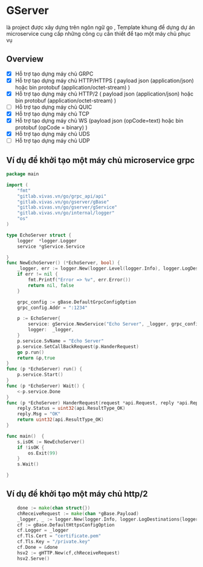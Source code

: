 # GServer 

là project được xây dựng trên ngôn ngữ go , Template khung để dựng dự án microservice cung cấp những công cụ cần thiết để tạo một máy chủ phục vụ 

## Overview

- [x] Hỗ trợ tạo dựng máy chủ GRPC
- [x] Hỗ trợ tạo dựng máy chủ HTTP/HTTPS ( payload json (application/json) hoặc bin protobuf (application/octet-stream) )
- [x] Hỗ trợ tạo dựng máy chủ HTTP/2 ( payload json (application/json) hoặc bin protobuf (application/octet-stream) )
- [ ] Hỗ trợ tạo dựng máy chủ QUIC
- [x] Hỗ trợ tạo dựng máy chủ TCP
- [x] Hỗ trợ tạo dựng máy chủ WS (payload json (opCode=text) hoặc bin protobuf (opCode = binary) )
- [x] Hỗ trợ tạo dựng máy chủ UDS
- [ ] Hỗ trợ tạo dựng máy chủ UDP 

## Ví dụ để khởi tạo một máy chủ microservice grpc 

```go
package main

import (
	"fmt"
	"gitlab.vivas.vn/go/grpc_api/api"
	"gitlab.vivas.vn/go/gserver/gBase"
	"gitlab.vivas.vn/go/gserver/gService"
	"gitlab.vivas.vn/go/internal/logger"
	"os"
)

type EchoServer struct {
	logger  *logger.Logger
	service *gService.Service

}
func NewEchoServer() (*EchoServer, bool) {
	_logger, err := logger.New(logger.Level(logger.Info), logger.LogDestinations{logger.DestinationFile: {}, logger.DestinationStdout: {}},"log.log")
	if err != nil {
		fmt.Printf("Error => %v", err.Error())
		return nil, false
	}

	grpc_config := gBase.DefaultGrpcConfigOption
	grpc_config.Addr = ":1234"

	p := EchoServer{
		service: gService.NewService("Echo Server", _logger, grpc_config),
		logger:  _logger,
	}
	p.service.SvName = "Echo Server"
	p.service.SetCallBackRequest(p.HanderRequest)
	go p.run()
	return &p,true
}
func (p *EchoServer) run() {
	p.service.Start()
}
func (p *EchoServer) Wait() {
	<-p.service.Done
}
func (p *EchoServer) HanderRequest(request *api.Request, reply *api.Reply) uint32 {
	reply.Status = uint32(api.ResultType_OK)
	reply.Msg = "OK"
	return uint32(api.ResultType_OK)
}

func main()  {
	s,isOK := NewEchoServer()
	if !isOK {
		os.Exit(99)
	}
	s.Wait()

}

```

## Ví dụ để khởi tạo một máy chủ http/2
```go
    done := make(chan struct{})
	chReceiveRequest := make(chan *gBase.Payload)
	_logger, _ := logger.New(logger.Info, logger.LogDestinations{logger.DestinationFile: {}, logger.DestinationStdout: {}}, "/tmp/server.log")
	cf := gBase.DefaultHttpsConfigOption
	cf.Logger = _logger
	cf.Tls.Cert = "certificate.pem"
	cf.Tls.Key = "/private.key"
	cf.Done = &done
	hsv2 := gHTTP.New(cf,chReceiveRequest)
	hsv2.Serve()
```